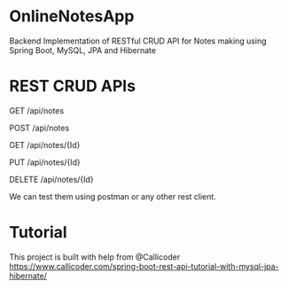 # OnlineNotesApp
Backend Implementation of RESTful CRUD API for Notes making using Spring Boot, MySQL, JPA and Hibernate

# REST CRUD APIs

GET /api/notes

POST /api/notes

GET /api/notes/{Id}

PUT /api/notes/{Id}

DELETE /api/notes/{Id}

We can test them using postman or any other rest client.

# Tutorial
This project is built with help from @Callicoder
https://www.callicoder.com/spring-boot-rest-api-tutorial-with-mysql-jpa-hibernate/
